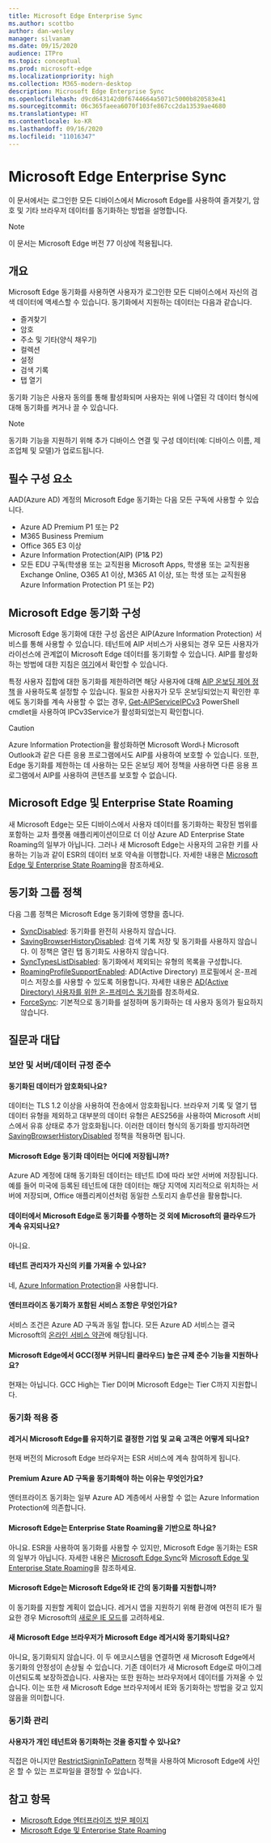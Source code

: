 ```yaml
---
title: Microsoft Edge Enterprise Sync
ms.author: scottbo
author: dan-wesley
manager: silvanam
ms.date: 09/15/2020
audience: ITPro
ms.topic: conceptual
ms.prod: microsoft-edge
ms.localizationpriority: high
ms.collection: M365-modern-desktop
description: Microsoft Edge Enterprise Sync
ms.openlocfilehash: d9cd643142d0f6744664a5071c5000b820583e41
ms.sourcegitcommit: 06c365faeea6070f103fe867cc2da13539ae4680
ms.translationtype: HT
ms.contentlocale: ko-KR
ms.lasthandoff: 09/16/2020
ms.locfileid: "11016347"
---
```

# Microsoft Edge Enterprise Sync

이 문서에서는 로그인한 모든 디바이스에서 Microsoft Edge를 사용하여 즐겨찾기, 암호 및 기타 브라우저 데이터를 동기화하는 방법을 설명합니다.

> [!NOTE]
> 이 문서는 Microsoft Edge 버전 77 이상에 적용됩니다.

## 개요

Microsoft Edge 동기화를 사용하면 사용자가 로그인한 모든 디바이스에서 자신의 검색 데이터에 액세스할 수 있습니다. 동기화에서 지원하는 데이터는 다음과 같습니다.

- 즐겨찾기
- 암호
- 주소 및 기타(양식 채우기)
- 컬렉션
- 설정
- 검색 기록
- 탭 열기

동기화 기능은 사용자 동의를 통해 활성화되며 사용자는 위에 나열된 각 데이터 형식에 대해 동기화를 켜거나 끌 수 있습니다.

> [!NOTE]
> 동기화 기능을 지원하기 위해 추가 디바이스 연결 및 구성 데이터(예: 디바이스 이름, 제조업체 및 모델)가 업로드됩니다.

## 필수 구성 요소

AAD(Azure AD) 계정의 Microsoft Edge 동기화는 다음 모든 구독에 사용할 수 있습니다.

- Azure AD Premium P1 또는 P2
- M365 Business Premium
- Office 365 E3 이상
- Azure Information Protection(AIP) (P1& P2)
- 모든 EDU 구독(학생용 또는 교직원용 Microsoft Apps, 학생용 또는 교직원용 Exchange Online, O365 A1 이상, M365 A1 이상, 또는 학생 또는 교직원용 Azure Information Protection P1 또는 P2)

## Microsoft Edge 동기화 구성

Microsoft Edge 동기화에 대한 구성 옵션은 AIP(Azure Information Protection) 서비스를 통해 사용할 수 있습니다. 테넌트에 AIP 서비스가 사용되는 경우 모든 사용자가 라이선스에 관계없이 Microsoft Edge 데이터를 동기화할 수 있습니다. AIP를 활성화하는 방법에 대한 지침은 [여기](https://docs.microsoft.com/azure/information-protection/activate-office365)에서 확인할 수 있습니다.

특정 사용자 집합에 대한 동기화를 제한하려면 해당 사용자에 대해 [AIP 온보딩 제어 정책](https://docs.microsoft.com/powershell/module/aipservice/set-aipserviceonboardingcontrolpolicy?view=azureipps) 을 사용하도록 설정할 수 있습니다. 필요한 사용자가 모두 온보딩되었는지 확인한 후에도 동기화를 계속 사용할 수 없는 경우, [Get-AIPServiceIPCv3](https://docs.microsoft.com/powershell/module/aipservice/get-aipserviceipcv3?view=azureipps) PowerShell cmdlet을 사용하여 IPCv3Service가 활성화되었는지 확인합니다.

> [!CAUTION]
> Azure Information Protection을 활성화하면 Microsoft Word나 Microsoft Outlook과 같은 다른 응용 프로그램에서도 AIP를 사용하여 보호할 수 있습니다. 또한, Edge 동기화를 제한하는 데 사용하는 모든 온보딩 제어 정책을 사용하면 다른 응용 프로그램에서 AIP를 사용하여 콘텐츠를 보호할 수 없습니다.

## Microsoft Edge 및 Enterprise State Roaming

새 Microsoft Edge는 모든 디바이스에서 사용자 데이터를 동기화하는 확장된 범위를 포함하는 교차 플랫폼 애플리케이션이므로 더 이상 Azure AD Enterprise State Roaming의 일부가 아닙니다. 그러나 새 Microsoft Edge는 사용자의 고유한 키를 사용하는 기능과 같이 ESR의 데이터 보호 약속을 이행합니다. 자세한 내용은 [Microsoft Edge 및 Enterprise State Roaming](microsoft-edge-enterprise-state-roaming.md)을 참조하세요.

## 동기화 그룹 정책

다음 그룹 정책은 Microsoft Edge 동기화에 영향을 줍니다.

- [SyncDisabled](https://docs.microsoft.com/deployedge/microsoft-edge-policies#syncdisabled): 동기화를 완전히 사용하지 않습니다.
- [SavingBrowserHistoryDisabled](https://docs.microsoft.com/deployedge/microsoft-edge-policies#savingbrowserhistorydisabled): 검색 기록 저장 및 동기화를 사용하지 않습니다. 이 정책은 열린 탭 동기화도 사용하지 않습니다.
- [SyncTypesListDisabled](https://docs.microsoft.com/DeployEdge/microsoft-edge-policies#synctypeslistdisabled): 동기화에서 제외되는 유형의 목록을 구성합니다.
- [RoamingProfileSupportEnabled](https://docs.microsoft.com/DeployEdge/microsoft-edge-policies#roamingprofilesupportenabled): AD(Active Directory) 프로필에서 온-프레미스 저장소를 사용할 수 있도록 허용합니다. 자세한 내용은 [AD(Active Directory) 사용자를 위한 온-프레미스 동기화](https://docs.microsoft.com/DeployEdge/microsoft-edge-on-premises-sync)를 참조하세요.
- [ForceSync]( https://docs.microsoft.com/deployedge/microsoft-edge-policies#forcesync): 기본적으로 동기화를 설정하며 동기화하는 데 사용자 동의가 필요하지 않습니다.  

## 질문과 대답

### 보안 및 서버/데이터 규정 준수

#### 동기화된 데이터가 암호화되나요? 

데이터는 TLS 1.2 이상을 사용하여 전송에서 암호화됩니다. 브라우저 기록 및 열기 탭 데이터 유형을 제외하고 대부분의 데이터 유형은 AES256을 사용하여 Microsoft 서비스에서 유휴 상태로 추가 암호화됩니다. 이러한 데이터 형식의 동기화를 방지하려면 [SavingBrowserHistoryDisabled](https://docs.microsoft.com/DeployEdge/microsoft-edge-policies#savingbrowserhistorydisabled) 정책을 적용하면 됩니다.

#### Microsoft Edge 동기화 데이터는 어디에 저장됩니까?

Azure AD 계정에 대해 동기화된 데이터는 테넌트 ID에 따라 보안 서버에 저장됩니다. 예를 들어 미국에 등록된 테넌트에 대한 데이터는 해당 지역에 지리적으로 위치하는 서버에 저장되며, Office 애플리케이션처럼 동일한 스토리지 솔루션을 활용합니다.

#### 데이터에서 Microsoft Edge로 동기화를 수행하는 것 외에 Microsoft의 클라우드가 계속 유지되나요?

아니요.

#### 테넌트 관리자가 자신의 키를 가져올 수 있나요?

네, [Azure Information Protection](https://azure.microsoft.com/services/information-protection/)을 사용합니다.

#### 엔터프라이즈 동기화가 포함된 서비스 조항은 무엇인가요?

서비스 조건은 Azure AD 구독과 동일 합니다. 모든 Azure AD 서비스는 결국 Microsoft의 [온라인 서비스 약관](https://www.microsoft.com/licensing/product-licensing/products)에 해당됩니다.

#### Microsoft Edge에서 GCC(정부 커뮤니티 클라우드) 높은 규제 준수 기능을 지원하나요?

현재는 아닙니다. GCC High는 Tier D이며 Microsoft Edge는 Tier C까지 지원합니다.

### 동기화 적용 중

#### 레거시 Microsoft Edge를 유지하기로 결정한 기업 및 교육 고객은 어떻게 되나요?

현재 버전의 Microsoft Edge 브라우저는 ESR 서비스에 계속 참여하게 됩니다.

#### Premium Azure AD 구독을 동기화해야 하는 이유는 무엇인가요?

엔터프라이즈 동기화는 일부 Azure AD 계층에서 사용할 수 없는 Azure Information Protection에 의존합니다.

#### Microsoft Edge는 Enterprise State Roaming을 기반으로 하나요?

아니요. ESR을 사용하여 동기화를 사용할 수 있지만, Microsoft Edge 동기화는 ESR의 일부가 아닙니다. 자세한 내용은 [Microsoft Edge Sync](microsoft-edge-enterprise-sync.md)와 [Microsoft Edge 및 Enterprise State Roaming](microsoft-edge-enterprise-state-roaming.md)을 참조하세요.

#### Microsoft Edge는 Microsoft Edge와 IE 간의 동기화를 지원합니까?

이 동기화를 지원할 계획이 없습니다. 레거시 앱을 지원하기 위해 환경에 여전히 IE가 필요한 경우 Microsoft의 [새로운 IE 모드](https://docs.microsoft.com/deployedge/edge-ie-mode)를 고려하세요.

#### 새 Microsoft Edge 브라우저가 Microsoft Edge 레거시와 동기화되나요?

아니요, 동기화되지 않습니다. 이 두 에코시스템을 연결하면 새 Microsoft Edge에서 동기화의 안정성이 손상될 수 있습니다. 기존 데이터가 새 Microsoft Edge로 마이그레이션되도록 보장하겠습니다. 사용자는 또한 원하는 브라우저에서 데이터를 가져올 수 있습니다. 이는 또한 새 Microsoft Edge 브라우저에서 IE와 동기화하는 방법을 갖고 있지 않음을 의미합니다.

### 동기화 관리

#### 사용자가 개인 테넌트와 동기화하는 것을 중지할 수 있나요?

직접은 아니지만 [RestrictSigninToPattern](https://docs.microsoft.com/deployedge/microsoft-edge-policies#restrictsignintopattern) 정책을 사용하여 Microsoft Edge에 사인온 할 수 있는 프로파일을 결정할 수 있습니다.

## 참고 항목

- [Microsoft Edge 엔터프라이즈 방문 페이지](https://aka.ms/EdgeEnterprise)
- [Microsoft Edge 및 Enterprise State Roaming](microsoft-edge-enterprise-state-roaming.md)
